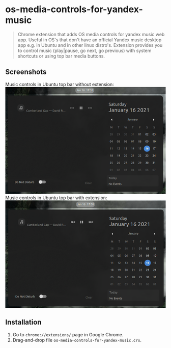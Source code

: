 # os-media-controls-for-yandex-music
> Chrome extension that adds OS media controls for yandex music web app. Useful in OS's that don't have an official Yandex music desktop app e.g. in Ubuntu and in other linux distro's. Extension provides you to control music (play|pause, go next, go previous) with system shortcuts or using top bar media buttons.

## Screenshots
Music controls in Ubuntu top bar without extension:
![Screenshot of music controls in Ubuntu top bar without extension][without]
<br />
Music controls in Ubuntu top bar with extension:
![Screenshot of music controls in Ubuntu top bar with extension][with]

[without]: ./readmeImg/wthout.png "Music controls in Ubuntu top bar without extension"
[with]: ./readmeImg/with.png "Music controls in Ubuntu top bar with extension"

## Installation
1. Go to `chrome://extensions/` page in Google Chrome.
2. Drag-and-drop file `os-media-controls-for-yandex-music.crx`.
